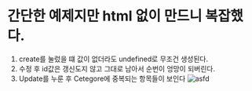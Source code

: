 # 간단한 예제지만 html 없이 만드니 복잡했다.

1. create를 눌렀을 떄 값이 없더라도 undefined로 무조건 생성된다.
2. 수정 후 id값은 갱신도지 않고 그대로 남아서 순번이 엉망이 되버린다.
3. Update를 누룬 후 Cetegore에 중복되는 항목들이 보인다
![asfd](https://github.com/leerowa/in_raka/assets/131571217/daef3cbb-2659-4345-a02f-129ed69a3c92)
